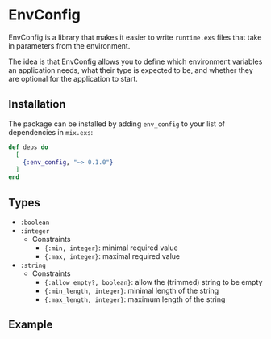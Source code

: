 # EnvConfig

EnvConfig is a library that makes it easier to write `runtime.exs` files that take in parameters
from the environment.

The idea is that EnvConfig allows you to define which environment variables an application needs,
what their type is expected to be, and whether they are optional for the application to start.

## Installation

The package can be installed
by adding `env_config` to your list of dependencies in `mix.exs`:

```elixir
def deps do
  [
    {:env_config, "~> 0.1.0"}
  ]
end
```

## Types

  - `:boolean`
  - `:integer`
    - Constraints
      - `{:min, integer}`: minimal required value
      - `{:max, integer}`: maximal required value
  - `:string`
    - Constraints
      - `{:allow_empty?, boolean}`: allow the (trimmed) string to be empty
      - `{:min_length, integer}`: minimal length of the string
      - `{:max_length, integer}`: maximum length of the string

## Example
